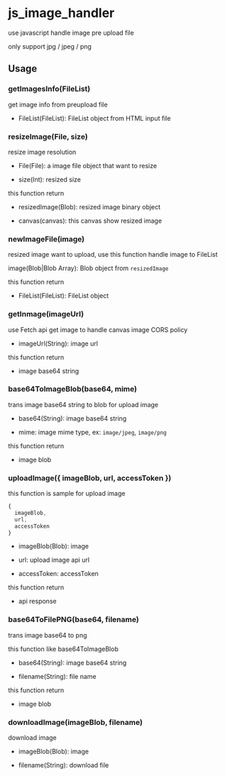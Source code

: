 # js_image_handler

use javascript handle image pre upload file

only support jpg / jpeg / png

## Usage

### getImagesInfo(FileList)

get image info from preupload file

* FileList(FileList): FileList object from HTML input file

### resizeImage(File, size)

resize image resolution

* File(File): a image file object that want to resize

* size(Int): resized size

this function return

* resizedImage(Blob): resized image binary object

* canvas(canvas): this canvas show resized image

### newImageFile(image)

resized image want to upload, use this function handle image to FileList

image(Blob|Blob Array): Blob object from `resizedImage`

this function return

* FileList(FileList): FileList object

### getInmage(imageUrl)

use Fetch api get image to handle canvas image CORS policy

* imageUrl(String): image url

this function return

* image base64 string

### base64ToImageBlob(base64, mime)

trans image base64 string to blob for upload image

* base64(String): image base64 string

* mime: image mime type, ex: `image/jpeg`, `image/png`

this function return

* image blob

### uploadImage({ imageBlob, url, accessToken })

this function is sample for upload image

```javascript
{
  imageBlob,
  url,
  accessToken
}
```

* imageBlob(Blob): image

* url: upload image api url

* accessToken: accessToken

this function return

* api response

### base64ToFilePNG(base64, filename)

trans image base64 to png

this function like base64ToImageBlob

* base64(String): image base64 string

* filename(String): file name

this function return

* image blob

### downloadImage(imageBlob, filename)

download image

* imageBlob(Blob): image

* filename(String): download file